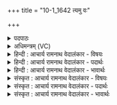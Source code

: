 +++
title = "10-1_1642 त्यमु वः"

+++
<details><summary>पदपाठः</summary>

त्य꣢म्। उ꣣। वः। सत्रासा꣡ह꣢म्। स꣣त्रा। सा꣡ह꣢म्। वि꣡श्वा꣢꣯सु। गी꣣र्षु꣢। आ꣡य꣢꣯तम्। आ। य꣣तम्। आ। च्या꣣वयसि। ऊत꣡ये꣢। १६४२।
</details>

<details><summary>अधिमन्त्रम् (VC)</summary>

- इन्द्रः
- श्रुतकक्षः सुकक्षो वा आङ्गिरसः
- गायत्री
- षड्जः
</details>

<details><summary>हिन्दी : आचार्य रामनाथ वेदालंकार - विषयः</summary>

प्रथम ऋचा पूर्वार्चिक में १७० क्रमाङ्क पर परमात्मा और राजा के विषय में व्याख्यात हो चुकी है। यहाँ परमात्मा और जीवात्मा का विषय कहते हैं।
</details>

<details><summary>हिन्दी : आचार्य रामनाथ वेदालंकार - पदार्थः</summary>

पदार्थान्वयभाषाः -  हे भाई!तू(त्यम् उ)उसी(सत्रासाहम्)एक साथ सब विघ्नों को पराजित कर देनेवाले, (विश्वासु गीर्षु)सब वाङ्मयों में(आयतम्)व्याप्त परमात्मा वा जीवात्मा को(वः)वरण कर और(ऊतये)रक्षा के लिए(आच्यावयसि)अपनी ओर झुका ॥१॥
</details>

<details><summary>हिन्दी : आचार्य रामनाथ वेदालंकार - भावार्थः</summary>

भावार्थभाषाः -  जगदीश्वर सब वेद-वाणियों में व्याप्त है,क्योंकि श्रुति कहती है कि‘जिसने उसे नहीं जाना,वह ऋचा से भला क्या लाभ उठा सकेगा(ऋ० १।१६४।३९)’। जीवात्मा का भी वेदादि वाणियाँ पद-पद पर वर्णन करती हैं। परमात्मा की शरण में जाकर और अपने अन्तरात्मा को भली-भाँति उद्बोधन देकर मनुष्य रक्षित तथा समुन्नत हो सकते हैं ॥१॥
</details>

<details><summary>संस्कृत : आचार्य रामनाथ वेदालंकार - विषयः</summary>

तत्र प्रथमा ऋक् पूर्वार्चिके १७० क्रमाङ्के परमात्मनृपत्योर्विषये व्याख्याता। अत्र परमात्मजीवात्मनोर्विषयमाह।
</details>

<details><summary>संस्कृत : आचार्य रामनाथ वेदालंकार - पदार्थः</summary>

पदार्थान्वयभाषाः -  हे भ्रातः!त्वम्(त्यम् उ)तमेव(सत्रासाहम्)युगपत् सर्वेषां विघ्नानां पराजेतारम्(विश्वासु गीर्षु)सर्वेषु वाङ्मयेषु(आयतम्)व्याप्तम् परमात्मानं जीवात्मानं वा(वः)वृणु।[वृञ् वरणे धातोर्लोडर्थे लुङि च्लेर्लुकि अडागमाभावे रूपम्।‘तिङ्ङतिङः’अ० ८।१।२८ इति निघातः।] (ऊतये)रक्षायै(आच्यावयसि)आवर्जय च।[च्युङ् गतौ,णिजन्तस्य लेटि मध्यमैकवचने रूपम्]॥१॥
</details>

<details><summary>संस्कृत : आचार्य रामनाथ वेदालंकार - भावार्थः</summary>

भावार्थभाषाः -  जगदीश्वरः सर्वासु वेदवाक्षु व्याप्तः, ‘यस्तन्न वेद॒ किमृ॒चा क॑रिष्यति—(ऋ० १।१६४।३९)’इति श्रुतेः। जीवात्मानं चापि वेदादिवाचः पदे पदे वर्णयन्ति। परमात्मनः शरणं गत्वा,स्वान्तरात्मानं च समुद्बोध्य जना रक्षिताः समुन्नताश्च भवितुं पारयन्ति ॥१॥
</details>